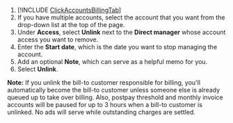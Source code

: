 1. [!INCLUDE [ClickAccountsBillingTab](./ClickAccountsBillingTab.md)]
1. If you have multiple accounts, select the account that you want from the drop-down list at the top of the page.
1. Under **Access**, select **Unlink** next to the **Direct manager** whose account access you want to remove.
1. Enter the **Start date**, which is the date you want to stop managing the account.
1. Add an optional **Note**, which can serve as a helpful memo for you.
1. Select **Unlink**.

**Note:** If you unlink the bill-to customer responsible for billing, you'll automatically become the bill-to customer unless someone else is already queued up to take over billing. Also, postpay threshold and monthly invoice accounts will be paused for up to 3 hours when a bill-to customer is unlinked. No ads will serve while outstanding charges are settled.


